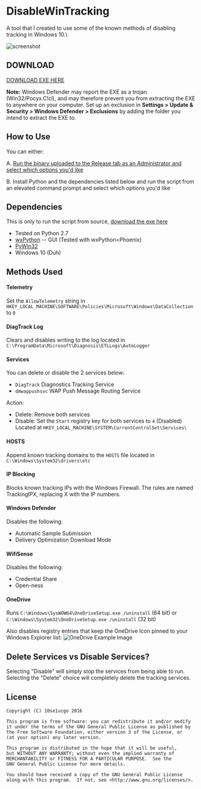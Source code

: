 # DisableWinTracking

A tool that I created to use some of the known methods of disabling tracking in Windows 10.\

![screenshot](https://i.imgur.com/qfC2elN.png)

## DOWNLOAD

[DOWNLOAD EXE HERE](https://github.com/10se1ucgo/DisableWinTracking/releases/)

**Note:** Windows Defender may report the EXE as a trojan (Win32/Pocyx.C!cl), and may therefore prevent you from extracting the EXE to anywhere on your computer. Set up an exclusion in **Settings > Update & Security > Windows Defender > Exclusions** by adding the folder you intend to extract the EXE to.

## How to Use

You can either:

A. [Run the binary uploaded to the Release tab as an Administrator and select which options you'd like](https://github.com/10se1ucgo/DisableWinTracking/releases/)

B. Install Python and the dependencies listed below and run the script from an elevated command prompt and select which options you'd like  

## Dependencies
This is only to run the script from source, [download the exe here](https://github.com/10se1ucgo/DisableWinTracking/releases/)
* Tested on Python 2.7
* [wxPython](http://wxpython.org/download.php) -- GUI (Tested with wxPython=Phoenix)
* [PyWin32](http://sourceforge.net/projects/pywin32/files/pywin32/)
* Windows 10 (Duh)

## Methods Used

#### Telemetry

Set the `AllowTelemetry` string in `HKEY_LOCAL_MACHINE\SOFTWARE\Policies\Microsoft\Windows\DataCollection` to `0`

#### DiagTrack Log

Clears and disables writing to the log located in `C:\ProgramData\Microsoft\Diagnosis\ETLLogs\AutoLogger`

#### Services

You can delete or disable the 2 services below:
* `DiagTrack` Diagnostics Tracking Service
* `dmwappushsvc` WAP Push Message Routing Service

Action:
* Delete: Remove both services
* Disable: Set the `Start` registry key for both services to `4` (Disabled) Located at `HKEY_LOCAL_MACHINE\SYSTEM\CurrentControlSet\Services\`

#### HOSTS

Append known tracking domains to the `HOSTS` file located in `C:\Windows\System32\drivers\etc`

#### IP Blocking

Blocks known tracking IPs with the Windows Firewall. The rules are named TrackingIPX, replacing X with the IP numbers.

#### Windows Defender

Disables the following:
- Automatic Sample Submission
- Delivery Optimization Download Mode
 
#### WifiSense
Disables the following:
- Credential Share
- Open-ness

#### OneDrive

Runs `C:\Windows\SysWOW64\OneDriveSetup.exe /uninstall` (64 bit) or  
`C:\Windows\System32\OneDriveSetup.exe /uninstall` (32 bit)

Also disables registry entries that keep the OneDrive Icon pinned to your Windows Explorer list:
![OneDrive Example Image](http://i.imgur.com/26yfnGD.png)

## Delete Services vs Disable Services?

Selecting "Disable" will simply stop the services from being able to run.
Selecting the "Delete" choice will completely delete the tracking services.

## License

```
Copyright (C) 10se1ucgo 2016

This program is free software: you can redistribute it and/or modify
it under the terms of the GNU General Public License as published by
the Free Software Foundation, either version 3 of the License, or
(at your option) any later version.

This program is distributed in the hope that it will be useful,
but WITHOUT ANY WARRANTY; without even the implied warranty of
MERCHANTABILITY or FITNESS FOR A PARTICULAR PURPOSE.  See the
GNU General Public License for more details.

You should have received a copy of the GNU General Public License
along with this program.  If not, see <http://www.gnu.org/licenses/>.
```

